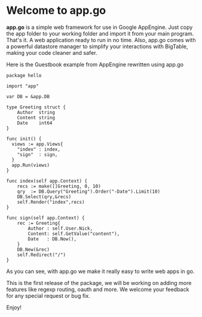 Welcome to app.go
=================

**app.go** is a simple web framework for use in Google AppEngine. Just copy the app folder to your working folder and import it from your main program. That's it. A web application ready to run in no time. Also, app.go comes with a powerful datastore manager to simplify your interactions with BigTable, making your code cleaner and safer.


Here is the Guestbook example from AppEngine rewritten using app.go

    package hello

    import "app"

    var DB = &app.DB

    type Greeting struct {
        Author  string
        Content string
        Date    int64
    }

    func init() {
      views := app.Views{
        "index" : index,
        "sign"  : sign,
      }
      app.Run(views)
    }

    func index(self app.Context) {
        recs := make([]Greeting, 0, 10)
        qry  := DB.Query("Greeting").Order("-Date").Limit(10)
        DB.Select(qry,&recs)
        self.Render("index",recs)
    }

    func sign(self app.Context) {
        rec := Greeting{
            Author : self.User.Nick,
            Content: self.GetValue("content"),
            Date   : DB.Now(),
        }
        DB.New(&rec)
        self.Redirect("/")
    }

As you can see, with app.go we make it really easy to write web apps in go.

This is the first release of the package, we will be working on adding more features like regexp routing, oauth and more. We welcome your feedback for any special request or bug fix.

Enjoy!
